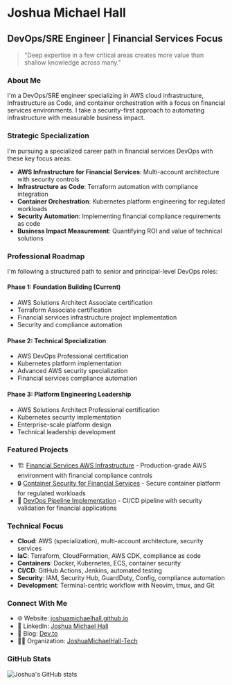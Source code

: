# Joshua Michael Hall

## DevOps/SRE Engineer | Financial Services Focus

> "Deep expertise in a few critical areas creates more value than shallow knowledge across many."

### About Me

I'm a DevOps/SRE engineer specializing in AWS cloud infrastructure, Infrastructure as Code, and container orchestration with a focus on financial services environments. I take a security-first approach to automating infrastructure with measurable business impact.

### Strategic Specialization

I'm pursuing a specialized career path in financial services DevOps with these key focus areas:

- **AWS Infrastructure for Financial Services**: Multi-account architecture with security controls
- **Infrastructure as Code**: Terraform automation with compliance integration
- **Container Orchestration**: Kubernetes platform engineering for regulated workloads
- **Security Automation**: Implementing financial compliance requirements as code
- **Business Impact Measurement**: Quantifying ROI and value of technical solutions

### Professional Roadmap

I'm following a structured path to senior and principal-level DevOps roles:

#### Phase 1: Foundation Building (Current)
- AWS Solutions Architect Associate certification
- Terraform Associate certification
- Financial services infrastructure project implementation
- Security and compliance automation

#### Phase 2: Technical Specialization
- AWS DevOps Professional certification
- Kubernetes platform implementation
- Advanced AWS security specialization
- Financial services compliance automation

#### Phase 3: Platform Engineering Leadership
- AWS Solutions Architect Professional certification
- Kubernetes security implementation
- Enterprise-scale platform design
- Technical leadership development

### Featured Projects

- 🏗️ [Financial Services AWS Infrastructure](https://github.com/JoshuaMichaelHall-Tech/project-aws-infrastructure) - Production-grade AWS environment with financial compliance controls
- 🔒 [Container Security for Financial Services](https://github.com/JoshuaMichaelHall-Tech/project-container-security-finance) - Secure container platform for regulated workloads
- 🚀 [DevOps Pipeline Implementation](https://github.com/JoshuaMichaelHall-Tech/project-devops-pipeline-financial) - CI/CD pipeline with security validation for financial applications

### Technical Focus

- **Cloud**: AWS (specialization), multi-account architecture, security services
- **IaC**: Terraform, CloudFormation, AWS CDK, compliance as code
- **Containers**: Docker, Kubernetes, ECS, container security
- **CI/CD**: GitHub Actions, Jenkins, automated testing
- **Security**: IAM, Security Hub, GuardDuty, Config, compliance automation
- **Development**: Terminal-centric workflow with Neovim, tmux, and Git

### Connect With Me

- 🌐 Website: [joshuamichaelhall.github.io](https://joshuamichaelhall.github.io)
- 💼 LinkedIn: [Joshua Michael Hall](https://www.linkedin.com/in/joshuamichaelhall/)
- 📝 Blog: [Dev.to](https://dev.to/joshuamichaelhall)
- 👨‍💻 Organization: [JoshuaMichaelHall-Tech](https://github.com/JoshuaMichaelHall-Tech)

### GitHub Stats

![Joshua's GitHub stats](https://github-readme-stats.vercel.app/api?username=joshuamichaelhall&show_icons=true&theme=dark)